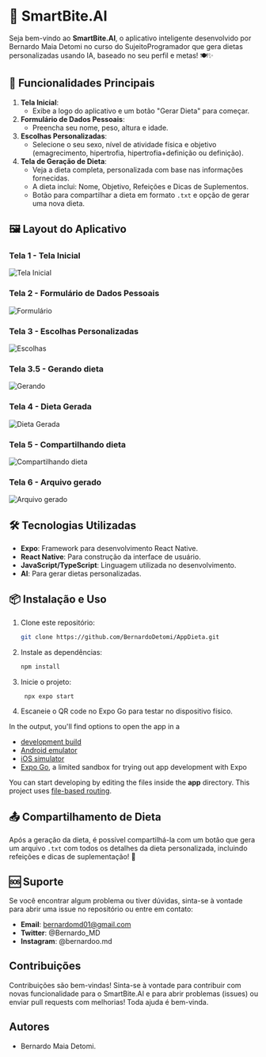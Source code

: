 # 📱 SmartBite.AI

Seja bem-vindo ao **SmartBite.AI**, o aplicativo inteligente desenvolvido por Bernardo Maia Detomi no curso do SujeitoProgramador que gera dietas personalizadas usando IA, baseado no seu perfil e metas! 🍽️✨

## 🚀 Funcionalidades Principais

1. **Tela Inicial**: 
   - Exibe a logo do aplicativo e um botão "Gerar Dieta" para começar.
2. **Formulário de Dados Pessoais**:
   - Preencha seu nome, peso, altura e idade.
3. **Escolhas Personalizadas**:
   - Selecione o seu sexo, nível de atividade física e objetivo (emagrecimento, hipertrofia, hipertrofia+definição ou definição).
4. **Tela de Geração de Dieta**:
   - Veja a dieta completa, personalizada com base nas informações fornecidas.
   - A dieta inclui: Nome, Objetivo, Refeições e Dicas de Suplementos.
   - Botão para compartilhar a dieta em formato `.txt` e opção de gerar uma nova dieta.

## 🖼️ Layout do Aplicativo

### Tela 1 - Tela Inicial
![Tela Inicial](./prints/Screenshot_2.png)

### Tela 2 - Formulário de Dados Pessoais
![Formulário](./prints/Screenshot_3.png)

### Tela 3 - Escolhas Personalizadas
![Escolhas](./prints/Screenshot_5.png)

### Tela 3.5 - Gerando dieta
![Gerando](./prints/Screenshot_8.png)

### Tela 4 - Dieta Gerada
![Dieta Gerada](./prints/Screenshot_9.png)

### Tela 5 - Compartilhando dieta
![Compartilhando dieta](./prints/Screenshot_11.png)

### Tela 6 - Arquivo gerado
![Arquivo gerado](./prints/Screenshot_1.jpg)

## 🛠️ Tecnologias Utilizadas

- **Expo**: Framework para desenvolvimento React Native.
- **React Native**: Para construção da interface de usuário.
- **JavaScript/TypeScript**: Linguagem utilizada no desenvolvimento.
- **AI**: Para gerar dietas personalizadas.

## 📦 Instalação e Uso

1. Clone este repositório:
   ```bash
   git clone https://github.com/BernardoDetomi/AppDieta.git

2. Instale as dependências:

   ```bash
   npm install
   ```

3. Inicie o projeto:

   ```bash
    npx expo start
   ```

4. Escaneie o QR code no Expo Go para testar no dispositivo físico.  

In the output, you'll find options to open the app in a

- [development build](https://docs.expo.dev/develop/development-builds/introduction/)
- [Android emulator](https://docs.expo.dev/workflow/android-studio-emulator/)
- [iOS simulator](https://docs.expo.dev/workflow/ios-simulator/)
- [Expo Go](https://expo.dev/go), a limited sandbox for trying out app development with Expo

You can start developing by editing the files inside the **app** directory. This project uses [file-based routing](https://docs.expo.dev/router/introduction).  

## 📤 Compartilhamento de Dieta  

Após a geração da dieta, é possível compartilhá-la com um botão que gera um arquivo `.txt` com todos os detalhes da dieta personalizada, incluindo refeições e dicas de suplementação! 📄  

## 🆘 Suporte  

Se você encontrar algum problema ou tiver dúvidas, sinta-se à vontade para abrir uma issue no repositório ou entre em contato:  

- **Email**: bernardomd01@gmail.com 
- **Twitter**: @Bernardo_MD  
- **Instagram**: @bernardoo.md  

## Contribuições  

Contribuições são bem-vindas! Sinta-se à vontade para contribuir com novas funcionalidade para o SmartBite.AI e para abrir problemas (issues) ou enviar pull requests com melhorias! Toda ajuda é bem-vinda.    

## Autores  
 
- Bernardo Maia Detomi.
